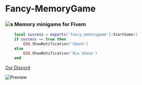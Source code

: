 # Fancy-MemoryGame
###  ![s][logo] Memory minigame for Fivem

```lua
    local success = exports['fancy_memorygame']:StartGame()
    if success == true then
        ESX.ShowNotification('Udano')
    else
        ESX.ShowNotification('Nie Udano')
    end
```

[logo]: https://cdn.discordapp.com/attachments/895349507326357564/1124106693459054652/Nowy_projekt_30.png "Logo Title Text 2"

[Our Discord](https://discord.gg/matKK2Zhrf)

![Preview](https://cdn.discordapp.com/attachments/895349507326357564/1126117332431949844/image.png)
